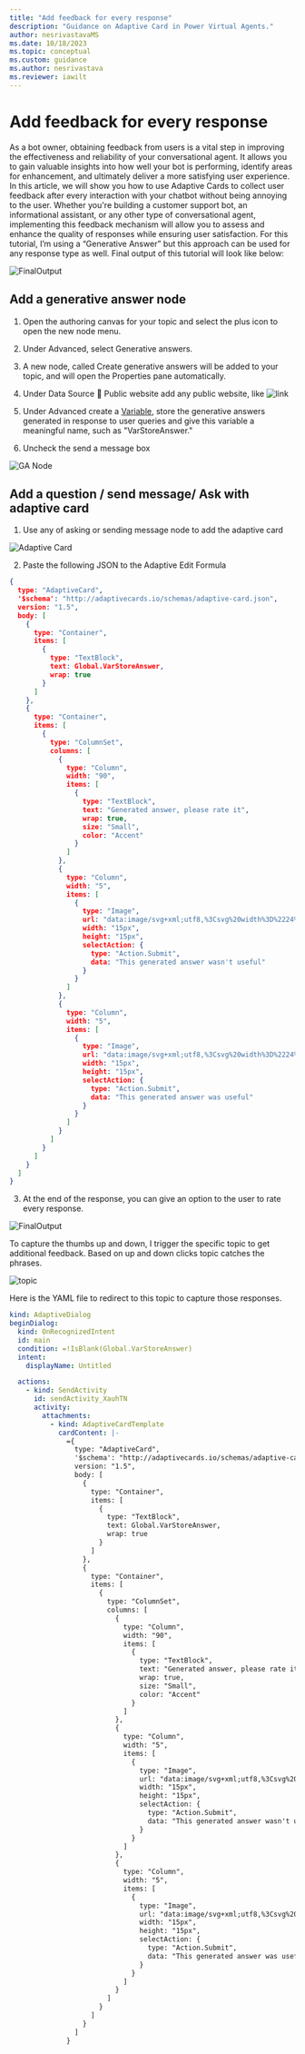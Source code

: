 ```yaml
---
title: "Add feedback for every response"
description: "Guidance on Adaptive Card in Power Virtual Agents."
author: nesrivastavaMS
ms.date: 10/18/2023
ms.topic: conceptual
ms.custom: guidance
ms.author: nesrivastava
ms.reviewer: iawilt
---
```

# Add feedback for every response 

As a bot owner, obtaining feedback from users is a vital step in improving the effectiveness and reliability of your conversational agent. It allows you to gain valuable insights into how well your bot is performing, identify areas for enhancement, and ultimately deliver a more satisfying user experience. 
In this article, we will show you how to use Adaptive Cards to collect user feedback after every interaction with your chatbot without being annoying to the user. Whether you're building a customer support bot, an informational assistant, or any other type of conversational agent, implementing this feedback mechanism will allow you to assess and enhance the quality of responses while ensuring user satisfaction. For this tutorial, I’m using a “Generative Answer” but this approach can be used for any response type as well.
Final output of this tutorial will look like below:

![FinalOutput](./media/AdaptiveCard/FinalOutput.png)

## Add a generative answer node
1.	Open the authoring canvas for your topic and select the plus icon to open the new node menu.

2.	Under Advanced, select Generative answers.

3.	A new node, called Create generative answers will be added to your topic, and will open the Properties pane automatically. 

4.	Under Data Source  Public website add any public website, like  ![link](https://learn.microsoft.com/)

5.	Under Advanced create a [Variable](https://learn.microsoft.com/power-virtual-agents/authoring-variables), store the generative answers generated in response to user queries and give this variable a meaningful name, such as "VarStoreAnswer."

6.	Uncheck the send a message box

 ![GA Node](./media/AdaptiveCard/GANode.png)

## Add a question / send message/ Ask with adaptive card
1.	Use any of asking or sending message node to add the adaptive card

 ![Adaptive Card](./media/AdaptiveCard/AdaptiveCardpng.png)

2.	Paste the following JSON to the Adaptive Edit Formula 

``` json
{
  type: "AdaptiveCard",
  '$schema': "http://adaptivecards.io/schemas/adaptive-card.json",
  version: "1.5",
  body: [
    {
      type: "Container",
      items: [
        {
          type: "TextBlock",
          text: Global.VarStoreAnswer,
          wrap: true
        }
      ]
    },
    {
      type: "Container",
      items: [
        {
          type: "ColumnSet",
          columns: [
            {
              type: "Column",
              width: "90",
              items: [
                {
                  type: "TextBlock",
                  text: "Generated answer, please rate it",
                  wrap: true,
                  size: "Small",
                  color: "Accent"
                }
              ]
            },
            {
              type: "Column",
              width: "5",
              items: [
                {
                  type: "Image",
                  url: "data:image/svg+xml;utf8,%3Csvg%20width%3D%2224%22%20height%3D%2224%22%20viewBox%3D%220%200%2024%2024%22%20fill%3D%22none%22%20xmlns%3D%22http%3A%2F%2Fwww.w3.org%2F2000%2Fsvg%22%3E%0A%20%20%3Cpath%20d%3D%22M16.4996%2017.9852C16.4996%2020.4271%2015.3595%2022.1838%2013.4932%2022.1838C12.5183%2022.1838%2012.1518%2021.6411%2011.8021%2020.3881L11.596%2019.6162C11.495%2019.2574%2011.3192%2018.6467%2011.069%2017.7852C11.0623%2017.7621%2011.0524%2017.7403%2011.0396%2017.7203L8.17281%2013.2346C7.49476%2012.1736%206.49429%2011.3581%205.31841%2010.9079L4.84513%2010.7267C3.5984%2010.2494%202.87457%208.94562%203.1287%207.63505L3.53319%205.54897C3.77462%204.30388%204.71828%203.31298%205.9501%203.01106L13.5778%201.14153C16.109%200.521138%2018.6674%202.05607%2019.3113%204.5814L20.7262%2010.1306C21.1697%2011.8698%2020.1192%2013.6393%2018.3799%2014.0828C18.1175%2014.1497%2017.8478%2014.1835%2017.5769%2014.1835H15.7536C16.2497%2015.8164%2016.4996%2017.0762%2016.4996%2017.9852ZM4.60127%207.92059C4.48576%208.5163%204.81477%209.10893%205.38147%209.3259L5.85475%209.5071C7.33036%2010.0721%208.58585%2011.0954%209.43674%2012.4268L12.3035%2016.9125C12.3935%2017.0534%2012.4629%2017.2064%2012.5095%2017.367L13.0614%2019.2873L13.2731%2020.0786C13.4125%2020.5666%2013.4827%2020.6838%2013.4932%2020.6838C14.3609%2020.6838%2014.9996%2019.6998%2014.9996%2017.9852C14.9996%2017.1007%2014.6738%2015.6497%2014.0158%2013.6701C13.8544%2013.1846%2014.2158%2012.6835%2014.7275%2012.6835H17.5769C17.7228%2012.6835%2017.868%2012.6653%2018.0093%2012.6293C18.9459%2012.3905%2019.5115%2011.4377%2019.2727%2010.5012L17.8578%204.952C17.4172%203.22415%2015.6668%202.17393%2013.9349%202.59841L6.30718%204.46794C5.64389%204.63051%205.13577%205.16407%205.00577%205.83451L4.60127%207.92059Z%22%20fill%3D%22%23212121%22%20%2F%3E%0A%3C%2Fsvg%3E",
                  width: "15px",
                  height: "15px",
                  selectAction: {
                    type: "Action.Submit",
                    data: "This generated answer wasn't useful"
                  }
                }
              ]
            },
            {
              type: "Column",
              width: "5",
              items: [
                {
                  type: "Image",
                  url: "data:image/svg+xml;utf8,%3Csvg%20width%3D%2224%22%20height%3D%2224%22%20viewBox%3D%220%200%2024%2024%22%20fill%3D%22none%22%20xmlns%3D%22http%3A%2F%2Fwww.w3.org%2F2000%2Fsvg%22%3E%0A%20%20%3Cpath%20d%3D%22M16.4996%205.20259C16.4996%202.76065%2015.3595%201.00391%2013.4932%201.00391C12.467%201.00391%2012.1149%201.60527%2011.747%203.00348C11.6719%203.29233%2011.635%203.43297%2011.596%203.57157C11.495%203.93031%2011.3192%204.54106%2011.069%205.40258C11.0623%205.42566%2011.0524%205.44741%2011.0396%205.46749L8.17281%209.95315C7.49476%2011.0141%206.49429%2011.8296%205.31841%2012.2798L4.84513%2012.461C3.5984%2012.9384%202.87457%2014.2421%203.1287%2015.5527L3.53319%2017.6388C3.77462%2018.8839%204.71828%2019.8748%205.9501%2020.1767L13.5778%2022.0462C16.109%2022.6666%2018.6674%2021.1317%2019.3113%2018.6064L20.7262%2013.0572C21.1697%2011.3179%2020.1192%209.54845%2018.3799%209.10498C18.1175%209.03807%2017.8478%209.00422%2017.5769%209.00422H15.7536C16.2497%207.37133%2016.4996%206.11155%2016.4996%205.20259ZM4.60127%2015.2672C4.48576%2014.6715%204.81477%2014.0788%205.38147%2013.8619L5.85475%2013.6806C7.33036%2013.1157%208.58585%2012.0923%209.43674%2010.7609L12.3035%206.27526C12.3935%206.13437%2012.4629%205.98131%2012.5095%205.82074C12.7608%204.95574%2012.9375%204.34175%2013.0399%203.97786C13.083%203.82461%2013.1239%203.66916%2013.1976%203.38519C13.3875%202.66348%2013.4809%202.50391%2013.4932%202.50391C14.3609%202.50391%2014.9996%203.48797%2014.9996%205.20259C14.9996%206.08708%2014.6738%207.53803%2014.0158%209.51766C13.8544%2010.0032%2014.2158%2010.5042%2014.7275%2010.5042H17.5769C17.7228%2010.5042%2017.868%2010.5224%2018.0093%2010.5585C18.9459%2010.7973%2019.5115%2011.7501%2019.2727%2012.6866L17.8578%2018.2357C17.4172%2019.9636%2015.6668%2021.0138%2013.9349%2020.5893L6.30718%2018.7198C5.64389%2018.5572%205.13577%2018.0237%205.00577%2017.3532L4.60127%2015.2672Z%22%20fill%3D%22%23212121%22%20%2F%3E%0A%3C%2Fsvg%3E",
                  width: "15px",
                  height: "15px",
                  selectAction: {
                    type: "Action.Submit",
                    data: "This generated answer was useful"
                  }
                }
              ]
            }
          ]
        }
      ]
    }
  ]
}
```

3.	At the end of the response, you can give an option to the user to rate every response. 

![FinalOutput](./media/AdaptiveCard/FinalOutput.png)

To capture the thumbs up and down, I trigger the specific topic to get additional feedback. Based on up and down clicks topic catches the phrases. 

![topic](./media/AdaptiveCard/topic.png)

Here is the YAML file to redirect to this topic to capture those responses. 

``` yaml
kind: AdaptiveDialog
beginDialog:
  kind: OnRecognizedIntent
  id: main
  condition: =!IsBlank(Global.VarStoreAnswer)
  intent:
    displayName: Untitled

  actions:
    - kind: SendActivity
      id: sendActivity_XauhTN
      activity:
        attachments:
          - kind: AdaptiveCardTemplate
            cardContent: |-
              ={
                type: "AdaptiveCard",
                '$schema': "http://adaptivecards.io/schemas/adaptive-card.json",
                version: "1.5",
                body: [
                  {
                    type: "Container",
                    items: [
                      {
                        type: "TextBlock",
                        text: Global.VarStoreAnswer,
                        wrap: true
                      }
                    ]
                  },
                  {
                    type: "Container",
                    items: [
                      {
                        type: "ColumnSet",
                        columns: [
                          {
                            type: "Column",
                            width: "90",
                            items: [
                              {
                                type: "TextBlock",
                                text: "Generated answer, please rate it",
                                wrap: true,
                                size: "Small",
                                color: "Accent"
                              }
                            ]
                          },
                          {
                            type: "Column",
                            width: "5",
                            items: [
                              {
                                type: "Image",
                                url: "data:image/svg+xml;utf8,%3Csvg%20width%3D%2224%22%20height%3D%2224%22%20viewBox%3D%220%200%2024%2024%22%20fill%3D%22none%22%20xmlns%3D%22http%3A%2F%2Fwww.w3.org%2F2000%2Fsvg%22%3E%0A%20%20%3Cpath%20d%3D%22M16.4996%2017.9852C16.4996%2020.4271%2015.3595%2022.1838%2013.4932%2022.1838C12.5183%2022.1838%2012.1518%2021.6411%2011.8021%2020.3881L11.596%2019.6162C11.495%2019.2574%2011.3192%2018.6467%2011.069%2017.7852C11.0623%2017.7621%2011.0524%2017.7403%2011.0396%2017.7203L8.17281%2013.2346C7.49476%2012.1736%206.49429%2011.3581%205.31841%2010.9079L4.84513%2010.7267C3.5984%2010.2494%202.87457%208.94562%203.1287%207.63505L3.53319%205.54897C3.77462%204.30388%204.71828%203.31298%205.9501%203.01106L13.5778%201.14153C16.109%200.521138%2018.6674%202.05607%2019.3113%204.5814L20.7262%2010.1306C21.1697%2011.8698%2020.1192%2013.6393%2018.3799%2014.0828C18.1175%2014.1497%2017.8478%2014.1835%2017.5769%2014.1835H15.7536C16.2497%2015.8164%2016.4996%2017.0762%2016.4996%2017.9852ZM4.60127%207.92059C4.48576%208.5163%204.81477%209.10893%205.38147%209.3259L5.85475%209.5071C7.33036%2010.0721%208.58585%2011.0954%209.43674%2012.4268L12.3035%2016.9125C12.3935%2017.0534%2012.4629%2017.2064%2012.5095%2017.367L13.0614%2019.2873L13.2731%2020.0786C13.4125%2020.5666%2013.4827%2020.6838%2013.4932%2020.6838C14.3609%2020.6838%2014.9996%2019.6998%2014.9996%2017.9852C14.9996%2017.1007%2014.6738%2015.6497%2014.0158%2013.6701C13.8544%2013.1846%2014.2158%2012.6835%2014.7275%2012.6835H17.5769C17.7228%2012.6835%2017.868%2012.6653%2018.0093%2012.6293C18.9459%2012.3905%2019.5115%2011.4377%2019.2727%2010.5012L17.8578%204.952C17.4172%203.22415%2015.6668%202.17393%2013.9349%202.59841L6.30718%204.46794C5.64389%204.63051%205.13577%205.16407%205.00577%205.83451L4.60127%207.92059Z%22%20fill%3D%22%23212121%22%20%2F%3E%0A%3C%2Fsvg%3E",
                                width: "15px",
                                height: "15px",
                                selectAction: {
                                  type: "Action.Submit",
                                  data: "This generated answer wasn't useful"
                                }
                              }
                            ]
                          },
                          {
                            type: "Column",
                            width: "5",
                            items: [
                              {
                                type: "Image",
                                url: "data:image/svg+xml;utf8,%3Csvg%20width%3D%2224%22%20height%3D%2224%22%20viewBox%3D%220%200%2024%2024%22%20fill%3D%22none%22%20xmlns%3D%22http%3A%2F%2Fwww.w3.org%2F2000%2Fsvg%22%3E%0A%20%20%3Cpath%20d%3D%22M16.4996%205.20259C16.4996%202.76065%2015.3595%201.00391%2013.4932%201.00391C12.467%201.00391%2012.1149%201.60527%2011.747%203.00348C11.6719%203.29233%2011.635%203.43297%2011.596%203.57157C11.495%203.93031%2011.3192%204.54106%2011.069%205.40258C11.0623%205.42566%2011.0524%205.44741%2011.0396%205.46749L8.17281%209.95315C7.49476%2011.0141%206.49429%2011.8296%205.31841%2012.2798L4.84513%2012.461C3.5984%2012.9384%202.87457%2014.2421%203.1287%2015.5527L3.53319%2017.6388C3.77462%2018.8839%204.71828%2019.8748%205.9501%2020.1767L13.5778%2022.0462C16.109%2022.6666%2018.6674%2021.1317%2019.3113%2018.6064L20.7262%2013.0572C21.1697%2011.3179%2020.1192%209.54845%2018.3799%209.10498C18.1175%209.03807%2017.8478%209.00422%2017.5769%209.00422H15.7536C16.2497%207.37133%2016.4996%206.11155%2016.4996%205.20259ZM4.60127%2015.2672C4.48576%2014.6715%204.81477%2014.0788%205.38147%2013.8619L5.85475%2013.6806C7.33036%2013.1157%208.58585%2012.0923%209.43674%2010.7609L12.3035%206.27526C12.3935%206.13437%2012.4629%205.98131%2012.5095%205.82074C12.7608%204.95574%2012.9375%204.34175%2013.0399%203.97786C13.083%203.82461%2013.1239%203.66916%2013.1976%203.38519C13.3875%202.66348%2013.4809%202.50391%2013.4932%202.50391C14.3609%202.50391%2014.9996%203.48797%2014.9996%205.20259C14.9996%206.08708%2014.6738%207.53803%2014.0158%209.51766C13.8544%2010.0032%2014.2158%2010.5042%2014.7275%2010.5042H17.5769C17.7228%2010.5042%2017.868%2010.5224%2018.0093%2010.5585C18.9459%2010.7973%2019.5115%2011.7501%2019.2727%2012.6866L17.8578%2018.2357C17.4172%2019.9636%2015.6668%2021.0138%2013.9349%2020.5893L6.30718%2018.7198C5.64389%2018.5572%205.13577%2018.0237%205.00577%2017.3532L4.60127%2015.2672Z%22%20fill%3D%22%23212121%22%20%2F%3E%0A%3C%2Fsvg%3E",
                                width: "15px",
                                height: "15px",
                                selectAction: {
                                  type: "Action.Submit",
                                  data: "This generated answer was useful"
                                }
                              }
                            ]
                          }
                        ]
                      }
                    ]
                  }
                ]
              }

```


 

